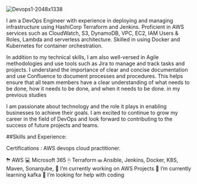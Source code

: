 ![Devops1-2048x1338](https://github.com/nnavindevops/nnavindevops/assets/142824958/435e8c62-e01a-47bc-b75d-f7a825ec9613)

I am a DevOps Engineer with experience in deploying and managing infrastructure using HashiCorp Terraform and Jenkins. Proficient in AWS services such as CloudWatch, S3, DynamoDB, VPC, EC2, IAM Users & Roles, Lambda and serverless architecture. Skilled in using Docker and Kubernetes for container orchestration.

In addition to my technical skills, I am also well-versed in Agile methodologies and use tools such as Jira to manage and track tasks and projects. I understand the importance of clear and concise documentation and use Confluence to document processes and procedures. This helps ensure that all team members have a clear understanding of what needs to be done, how it needs to be done, and when it needs to be done.
in my previous studies

I am passionate about technology and the role it plays in enabling businesses to achieve their goals. I am excited to continue to grow my career in the field of DevOps and look forward to contributing to the success of future projects and teams.


##Skills and Experience:

Certifications : AWS devops cloud practitioner.

⛈ AWS
💻 Microsoft 365
🖱 Terraform
⌨ Ansible, Jenkins, Docker, K8S, Maven, Sonarqube,
🔭 I’m currently working on AWS Projects
🌱 I’m currently learning kafka
🤔 I’m looking for help with coding










<!---
nnavindevops/nnavindevops is a ✨ special ✨ repository because its `README.md` (this file) appears on your GitHub profile.
You can click the Preview link to take a look at your changes.
--->
